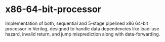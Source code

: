 # x86-64-bit-processor
Implementation of both, sequential and 5-stage pipelined x86 64-bit processor in Verilog, designed to handle data dependencies like load-use hazard, invalid return, and jump misprediction along with data-forwarding. 
